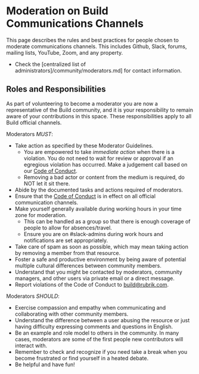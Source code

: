 # Moderation on Build Communications Channels

This page describes the rules and best practices for people chosen to moderate  communications channels. This includes Github, Slack, forums, mailing lists, YouTube, Zoom, and any property.

- Check the [centralized list of administrators]/community/moderators.md] for contact information.

## Roles and Responsibilities

As part of volunteering to become a moderator you are now a representative of the Build community, and it is your responsibility to remain aware of your contributions in this space. These responsibilities apply to all Build official channels.

Moderators _MUST_:

- Take action as specified by these Moderator Guidelines.
  - You are empowered to take _immediate action_ when there is a violation. You do not need to wait for review or approval if an egregious violation has occurred. Make a judgement call based on our [Code of Conduct](/Code-of-Conduct.md). 
  - Removing a bad actor or content from the medium is required, do NOT let it sit there.
- Abide by the documented tasks and actions required of moderators.
- Ensure that the [Code of Conduct](/Code-of-Conduct.md) is in effect on all official communication channels.
- Make yourself generally available during working hours in your time zone for moderation.
  - This can be handled as a group so that there is enough coverage of people to allow for absences/travel.
  - Ensure you are on #slack-admins during work hours and notifications are set appropriately.
- Take care of spam as soon as possible, which may mean taking action by removing a member from that resource.
- Foster a safe and productive environment by being aware of potential multiple cultural differences between community members.
- Understand that you might be contacted by moderators, community managers, and other users via private email or a direct message.
- Report violations of the Code of Conduct to <build@rubrik.com>.

Moderators _SHOULD_:

- Exercise compassion and empathy when communicating and collaborating with other community members.
- Understand the difference between a user abusing the resource or just having difficulty expressing comments and questions in English.
- Be an example and role model to others in the community. In many cases, moderators are some of the first people new contributors will interact with.
- Remember to check and recognize if you need take a break when you become frustrated or find yourself in a heated debate.
- Be helpful and have fun!
